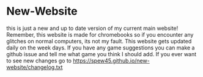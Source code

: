 # New-Website
this is just a new and up to date version of my current main website! Remember, this website is made for chromebooks so if you encounter any glitches on normal computers, its not my fault.
This website gets updated daily on the week days. If you have any game suggestions you can make a github issue and tell me what game you think I should add. If you ever want to see new changes go to 
https://spew45.github.io/new-website/changelog.txt
